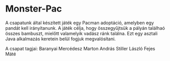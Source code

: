 # Monster-Pac

A csapatunk által készített játék egy Pacman adoptáció, 
amelyben egy pandát kell irányítanunk. A játék célja, hogy 
összegyűjtsük a pályán találhaó összes bambuszt, mielőtt 
valamelyik vadász ránk találna.
Ezt egy asztali Java alkalmazás keretein belül fogjuk megvalósítani.

A csapat tagjai:
Baranyai Mercédesz
Marton András
Stiller László
Fejes Máté